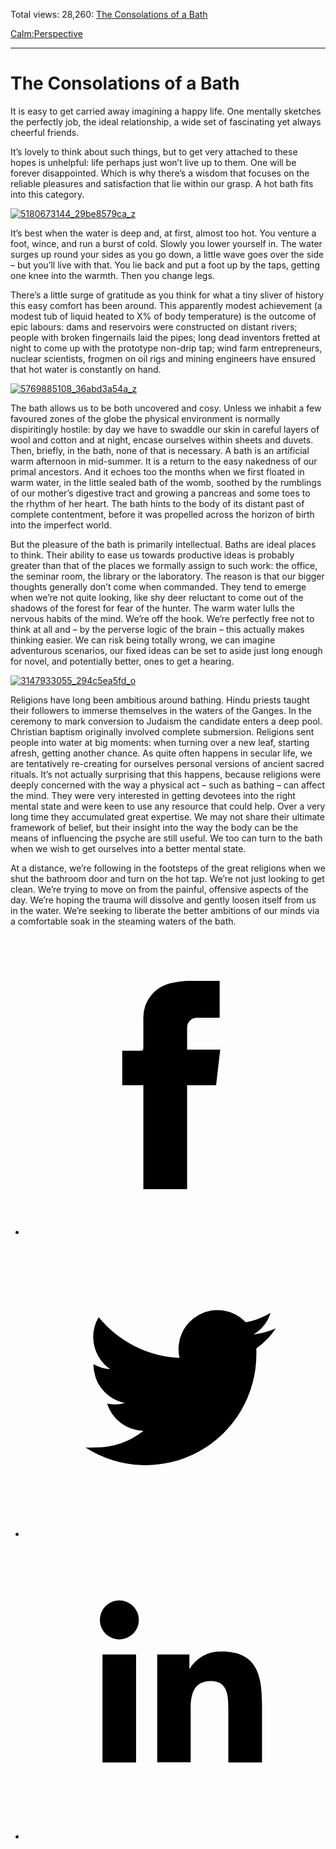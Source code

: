 Total views: 28,260: [The Consolations of a Bath](https://www.theschooloflife.com/thebookoflife/the-consolations-of-a-bath/)

[Calm:](https://www.theschooloflife.com/thebookoflife/category/calm/)[Perspective](https://www.theschooloflife.com/thebookoflife/category/calm/perspective/)

* * *

# The Consolations of a Bath
<style>
						.alignnone {
  display: block;
  margin-left: auto;
  margin-right: auto;
  align: center:
}

.addtoany_share_save_container {
display:none;
}

.wp-block-image {
		display: block;
  margin-left: auto;
  margin-right: auto;
  width: 50%;
}

.aligncenter {
display: block;
  margin-left: auto;
  margin-right: auto;
  align: center:
}

@media only screen and (max-width: 500px) {
  .wp-block-image {
		display: block;
  margin-left: auto;
  margin-right: auto;
  width: 100%;
} }

h1 {max-width: 600px !important;
}
.s18-single-post .content-area .site-main article .post-cat-header-display + .old-wrapper p {
    font-size: 1.200em
}
						</style>

It is easy to get carried away imagining a happy life. One mentally sketches the perfectly job, the ideal relationship, a wide set of fascinating yet always cheerful friends.

It’s lovely to think about such things, but to get very attached to these hopes is unhelpful: life perhaps just won’t live up to them. One will be forever disappointed. Which is why there’s a wisdom that focuses on the reliable pleasures and satisfaction that lie within our grasp. A hot bath fits into this category.

[![5180673144_29be8579ca_z](https://www.theschooloflife.com/thebookoflife/wp-content/uploads/2014/11/5180673144_29be8579ca_z.jpg)](http://www.thebookoflife.org/wp-content/uploads/2014/11/5180673144_29be8579ca_z.jpg)

It’s best when the water is deep and, at first, almost too hot. You venture a foot, wince, and run a burst of cold. Slowly you lower yourself in. The water surges up round your sides as you go down, a little wave goes over the side – but you’ll live with that. You lie back and put a foot up by the taps, getting one knee into the warmth. Then you change legs.

There’s a little surge of gratitude as you think for what a tiny sliver of history this easy comfort has been around. This apparently modest achievement (a modest tub of liquid heated to X% of body temperature) is the outcome of epic labours: dams and reservoirs were constructed on distant rivers; people with broken fingernails laid the pipes; long dead inventors fretted at night to come up with the prototype non-drip tap; wind farm entrepreneurs, nuclear scientists, frogmen on oil rigs and mining engineers have ensured that hot water is constantly on hand.

[![5769885108_36abd3a54a_z](https://www.theschooloflife.com/thebookoflife/wp-content/uploads/2014/11/5769885108_36abd3a54a_z.jpg)](http://www.thebookoflife.org/wp-content/uploads/2014/11/5769885108_36abd3a54a_z.jpg)

The bath allows us to be both uncovered and cosy. Unless we inhabit a few favoured zones of the globe the physical environment is normally dispiritingly hostile: by day we have to swaddle our skin in careful layers of wool and cotton and at night, encase ourselves within sheets and duvets. Then, briefly, in the bath, none of that is necessary. A bath is an artificial warm afternoon in mid-summer. It is a return to the easy nakedness of our primal ancestors. And it echoes too the months when we first floated in warm water, in the little sealed bath of the womb, soothed by the rumblings of our mother’s digestive tract and growing a pancreas and some toes to the rhythm of her heart. The bath hints to the body of its distant past of complete contentment, before it was propelled across the horizon of birth into the imperfect world.

But the pleasure of the bath is primarily intellectual. Baths are ideal places to think. Their ability to ease us towards productive ideas is probably greater than that of the places we formally assign to such work: the office, the seminar room, the library or the laboratory. The reason is that our bigger thoughts generally don’t come when commanded. They tend to emerge when we’re not quite looking, like shy deer reluctant to come out of the shadows of the forest for fear of the hunter. The warm water lulls the nervous habits of the mind. We’re off the hook. We’re perfectly free not to think at all and – by the perverse logic of the brain – this actually makes thinking easier. We can risk being totally wrong, we can imagine adventurous scenarios, our fixed ideas can be set to aside just long enough for novel, and potentially better, ones to get a hearing.

[![3147933055_294c5ea5fd_o](https://www.theschooloflife.com/thebookoflife/wp-content/uploads/2014/11/3147933055_294c5ea5fd_o.jpg)](http://www.thebookoflife.org/wp-content/uploads/2014/11/3147933055_294c5ea5fd_o.jpg)

Religions have long been ambitious around bathing. Hindu priests taught their followers to immerse themselves in the waters of the Ganges. In the ceremony to mark conversion to Judaism the candidate enters a deep pool. Christian baptism originally involved complete submersion. Religions sent people into water at big moments: when turning over a new leaf, starting afresh, getting another chance. As quite often happens in secular life, we are tentatively re-creating for ourselves personal versions of ancient sacred rituals. It’s not actually surprising that this happens, because religions were deeply concerned with the way a physical act – such as bathing – can affect the mind. They were very interested in getting devotees into the right mental state and were keen to use any resource that could help. Over a very long time they accumulated great expertise. We may not share their ultimate framework of belief, but their insight into the way the body can be the means of influencing the psyche are still useful. We too can turn to the bath when we wish to get ourselves into a better mental state. &nbsp;

At a distance, we’re following in the footsteps of the great religions when we shut the bathroom door and turn on the hot tap. We’re not just looking to get clean. We’re trying to move on from the painful, offensive aspects of the day. We’re hoping the trauma will dissolve and gently loosen itself from us in the water. We’re seeking to liberate the better ambitions of our minds via a comfortable soak in the steaming waters of the bath.

<style>
    .iframe-class { display: block !important; }
</style>

- [<svg xmlns="http://www.w3.org/2000/svg" viewbox="0 0 26 26"><title>Facebook</title>
                    <g>
                        <path d="M8.38,10H9.92c.2,0,.29,0,.29-.28,0-.82,0-1.64,0-2.46a3.05,3.05,0,0,1,2.57-3.15A7.22,7.22,0,0,1,14,3.95c.86,0,1.71,0,2.57,0h.25v3.2h-2A.85.85,0,0,0,14,8c0,.62,0,1.24,0,1.91h2.87L16.51,13H14v9H10.21V13H8.38Z"></path>
                    </g>
                </svg>](http://www.facebook.com/sharer/sharer.php?u=https://www.theschooloflife.com/thebookoflife/the-consolations-of-a-bath/)
- [<svg xmlns="http://www.w3.org/2000/svg" viewbox="0 0 26 26"><title>Twitter</title>
                    <path d="M21.69,7.9a6.75,6.75,0,0,1-1.94.53,3.39,3.39,0,0,0,1.48-1.87,6.76,6.76,0,0,1-2.14.82,3.38,3.38,0,0,0-5.75,3.08,9.59,9.59,0,0,1-7-3.53,3.38,3.38,0,0,0,1,4.51A3.36,3.36,0,0,1,5.89,11v0A3.38,3.38,0,0,0,8.6,14.37a3.39,3.39,0,0,1-1.53.06,3.38,3.38,0,0,0,3.15,2.35A6.78,6.78,0,0,1,6,18.22a6.87,6.87,0,0,1-.81,0A9.6,9.6,0,0,0,20,10.08q0-.22,0-.44A6.86,6.86,0,0,0,21.69,7.9Z"></path>
                </svg>](http://twitter.com/share?url=https://www.theschooloflife.com/thebookoflife/the-consolations-of-a-bath/&text=&via=theschooloflife)
- [<svg xmlns="http://www.w3.org/2000/svg" viewbox="0 0 26 26"><title>LinkedIn</title>
<path class="cls-2" d="M6.67,10H9.58v9.36H6.67ZM8.13,5.32A1.69,1.69,0,1,1,6.44,7,1.69,1.69,0,0,1,8.13,5.32"></path><path class="cls-2" d="M11.41,10H14.2v1.28h0A3.06,3.06,0,0,1,17,9.75c2.95,0,3.49,1.94,3.49,4.46v5.14H17.57V14.79c0-1.09,0-2.48-1.51-2.48s-1.75,1.18-1.75,2.4v4.63H11.41Z"></path></svg>](https://www.linkedin.com/shareArticle?mini=true&url=https://www.theschooloflife.com/thebookoflife/the-consolations-of-a-bath/)
